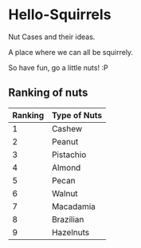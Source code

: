 # Hello-Squirrels
Nut Cases and their ideas. 
<p>A place where we can all be squirrely.</p>

So have fun, go a little nuts! :P

## Ranking of nuts
| Ranking | Type of Nuts |
| ------  |  ----------- |
| 1       | Cashew
| 2       | Peanut
| 3       | Pistachio
| 4       | Almond
| 5       | Pecan
| 6       | Walnut
| 7       | Macadamia
| 8       | Brazilian
| 9       | Hazelnuts
